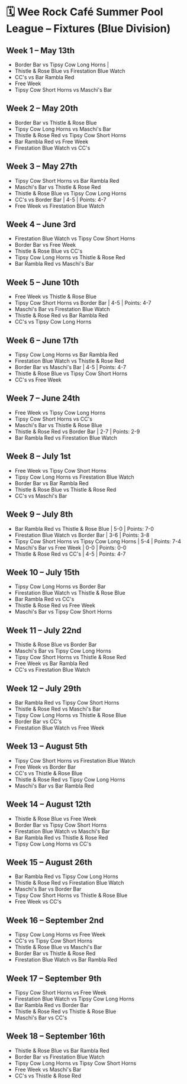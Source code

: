 # 🗓️ Wee Rock Café Summer Pool League – Fixtures (Blue Division)

## Week 1 – May 13th
- Border Bar vs Tipsy Cow Long Horns  | 
- Thistle & Rose Blue vs Firestation Blue Watch  
- CC's vs Bar Rambla Red  
- Free Week  
- Tipsy Cow Short Horns vs Maschi's Bar  

## Week 2 – May 20th
- Border Bar vs Thistle & Rose Blue  
- Tipsy Cow Long Horns vs Maschi's Bar  
- Thistle & Rose Red vs Tipsy Cow Short Horns  
- Bar Rambla Red vs Free Week  
- Firestation Blue Watch vs CC's  

## Week 3 – May 27th
- Tipsy Cow Short Horns vs Bar Rambla Red  
- Maschi's Bar vs Thistle & Rose Red  
- Thistle & Rose Blue vs Tipsy Cow Long Horns  
- CC's vs Border Bar | 4-5 | Points: 4-7
- Free Week vs Firestation Blue Watch  

## Week 4 – June 3rd
- Firestation Blue Watch vs Tipsy Cow Short Horns  
- Border Bar vs Free Week  
- Thistle & Rose Blue vs CC's  
- Tipsy Cow Long Horns vs Thistle & Rose Red  
- Bar Rambla Red vs Maschi's Bar  

## Week 5 – June 10th
- Free Week vs Thistle & Rose Blue  
- Tipsy Cow Short Horns vs Border Bar | 4-5 | Points: 4-7
- Maschi's Bar vs Firestation Blue Watch  
- Thistle & Rose Red vs Bar Rambla Red  
- CC's vs Tipsy Cow Long Horns  

## Week 6 – June 17th
- Tipsy Cow Long Horns vs Bar Rambla Red  
- Firestation Blue Watch vs Thistle & Rose Red  
- Border Bar vs Maschi's Bar | 4-5 | Points: 4-7
- Thistle & Rose Blue vs Tipsy Cow Short Horns  
- CC's vs Free Week  

## Week 7 – June 24th
- Free Week vs Tipsy Cow Long Horns  
- Tipsy Cow Short Horns vs CC's  
- Maschi's Bar vs Thistle & Rose Blue  
- Thistle & Rose Red vs Border Bar | 2-7 | Points: 2-9
- Bar Rambla Red vs Firestation Blue Watch  

## Week 8 – July 1st
- Free Week vs Tipsy Cow Short Horns  
- Tipsy Cow Long Horns vs Firestation Blue Watch  
- Border Bar vs Bar Rambla Red 
- Thistle & Rose Blue vs Thistle & Rose Red  
- CC's vs Maschi's Bar  

## Week 9 – July 8th
- Bar Rambla Red vs Thistle & Rose Blue | 5-0 | Points: 7-0
- Firestation Blue Watch vs Border Bar | 3-6 | Points: 3-8
- Tipsy Cow Short Horns vs Tipsy Cow Long Horns | 5-4 | Points: 7-4
- Maschi's Bar vs Free Week | 0-0 | Points: 0-0
- Thistle & Rose Red vs CC's | 4-5 | Points: 4-7

## Week 10 – July 15th
- Tipsy Cow Long Horns vs Border Bar  
- Firestation Blue Watch vs Thistle & Rose Blue  
- Bar Rambla Red vs CC's  
- Thistle & Rose Red vs Free Week  
- Maschi's Bar vs Tipsy Cow Short Horns  

## Week 11 – July 22nd
- Thistle & Rose Blue vs Border Bar  
- Maschi's Bar vs Tipsy Cow Long Horns  
- Tipsy Cow Short Horns vs Thistle & Rose Red  
- Free Week vs Bar Rambla Red  
- CC's vs Firestation Blue Watch  

## Week 12 – July 29th
- Bar Rambla Red vs Tipsy Cow Short Horns  
- Thistle & Rose Red vs Maschi's Bar  
- Tipsy Cow Long Horns vs Thistle & Rose Blue  
- Border Bar vs CC's  
- Firestation Blue Watch vs Free Week  

## Week 13 – August 5th
- Tipsy Cow Short Horns vs Firestation Blue Watch  
- Free Week vs Border Bar  
- CC's vs Thistle & Rose Blue  
- Thistle & Rose Red vs Tipsy Cow Long Horns  
- Maschi's Bar vs Bar Rambla Red  

## Week 14 – August 12th
- Thistle & Rose Blue vs Free Week  
- Border Bar vs Tipsy Cow Short Horns  
- Firestation Blue Watch vs Maschi's Bar  
- Bar Rambla Red vs Thistle & Rose Red  
- Tipsy Cow Long Horns vs CC's  

## Week 15 – August 26th
- Bar Rambla Red vs Tipsy Cow Long Horns  
- Thistle & Rose Red vs Firestation Blue Watch  
- Maschi's Bar vs Border Bar  
- Tipsy Cow Short Horns vs Thistle & Rose Blue  
- Free Week vs CC's  

## Week 16 – September 2nd
- Tipsy Cow Long Horns vs Free Week  
- CC's vs Tipsy Cow Short Horns  
- Thistle & Rose Blue vs Maschi's Bar  
- Border Bar vs Thistle & Rose Red  
- Firestation Blue Watch vs Bar Rambla Red  

## Week 17 – September 9th
- Tipsy Cow Short Horns vs Free Week  
- Firestation Blue Watch vs Tipsy Cow Long Horns  
- Bar Rambla Red vs Border Bar  
- Thistle & Rose Red vs Thistle & Rose Blue  
- Maschi's Bar vs CC's  

## Week 18 – September 16th
- Thistle & Rose Blue vs Bar Rambla Red  
- Border Bar vs Firestation Blue Watch  
- Tipsy Cow Long Horns vs Tipsy Cow Short Horns  
- Free Week vs Maschi's Bar  
- CC's vs Thistle & Rose Red  
